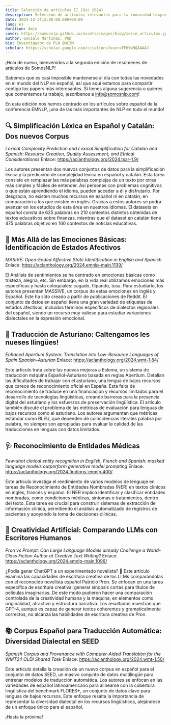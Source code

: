 ```yaml
---
title: Selección de artículos II (Dic 2024)
description: Selección de artículos relevantes para la comunidad hispanohablante.
date: 2024-12-3T12:00:00.000+00:00
lang: es
duration: 4min
cover: https://somosnlp.github.io/assets/images/blog/serie_articulos.jpg
author: Gonzalo Martínez, PhD
bio: Investigador de PLN @UC3M
scholar: https://scholar.google.com/citations?user=FF6Yw5QAAAAJ
---
```


¡Hola de nuevo, bienvenidos a la segunda edición de resúmenes de artículos de SomosNLP! 

Sabemos que es casi imposible mantenerse al día con todas las novedades en el mundo del NLP en español, así que aquí estamos para compartir contigo los papers más interesantes. Si tienes alguna sugerencia o quieres que comentemos tu trabajo, ¡escríbenos a info@somosnlp.com!

En esta edición nos hemos centrado en los artículos sobre español de la conferencia EMNLP, ¡una de las más importantes de NLP en todo el mundo!


## 🔍 Simplificación Léxica en Español y Catalán: Dos nuevos Corpus

*Lexical Complexity Prediction and Lexical Simplification for Catalan and Spanish: Resource Creation, Quality Assessment, and Ethical Considerationss*
Enlace: https://aclanthology.org/2024.tsar-1.9/

Los autores presentan dos nuevos conjuntos de datos para la simplificación léxica y la predicción de complejidad léxica en español y catalán.  Esta tarea consiste en remplazar las más palabras complejas de un texto por otras más simples y fáciles de entender. Así personas con problemas cognitivos o que están aprendiendo el idioma, pueden acceder a él y disfrutarlo. Por desgracia, no existen muchos recursos en español ni en catalán, en comparación a los que existen en inglés. Gracias a estos autores se podrá avanzar en los estudios de esta área en nuestros idiomas.  El datasets en español consta de 625 palabras en 210 contextos distintos obtenidas de textos educativos sobre finanzas, mientras que el dataset en catalán tiene 475 palabras objetivo en 160 contextos de noticias educativas. 

## 💟 Más Allá de las Emociones Básicas: Identificación de Estados Afectivos

*MASIVE: Open-Ended Affective State Identification in English and Spanish*
Enlace: https://aclanthology.org/2024.emnlp-main.1139/

El Análisis de sentimientos se ha centrado en emociones básicas como tristeza, alegría, etc. Sin embargo, en la vida real utilizamos emociones más específicas y hasta coloquiales: cagado, flipando, tusa. Para estudiarlo, los autores presentan MASSIVE, un corpus de estas emociones en inglés y Español. Este ha sido creado a partir de publicaciones de Reddit. El conjunto de datos en español tiene una gran variedad de etiquetas de estados afectivos, incluidos términos específicos de dialectos regionales del español, siendo un recurso muy valioso para estudiar variaciones dialectales en la expresión emocional.

## 📰 Traducción de Asturiano: Caltengamos les nueses llingües!

*Enhaced Apertium System: Translation into Low-Resource Languages of Spain Spanish–Asturian*
Enlace: https://aclanthology.org/2024.wmt-1.84/ 

Este artículo trata sobre las nuevas mejoras a Eslema, un sistema de traducción máquina Español-Asturiano basada en reglas Apertium. Detallan las dificultades de trabajar con el asturiano, una lengua de bajos recursos que carece de reconocimiento oficial en España. Esta falta de reconocimiento se traduce en una financiación y recursos limitados para el desarrollo de tecnologías lingüísticas, creando barreras para la presencia digital del asturiano y los esfuerzos de preservación lingüística. El artículo también discute el problema de las métricas de evaluación para lenguas de bajos recursos como el asturiano. Los autores argumentan que métricas estándar como BLEU, que dependen de coincidencias literales palabra por palabra, no siempre son apropiadas para evaluar la calidad de las traducciones en lenguas con datos limitados.

## 🩺 Reconocimiento de Entidades Médicas

*Few-shot clinical entity recognition in English, French and Spanish: masked language models outperform generative model prompting*
Enlace: https://aclanthology.org/2024.findings-emnlp.400/

Este artículo investiga el rendimiento de varios modelos de lenguaje en tareas de Reconocimiento de Entidades Nombradas (NER) en textos clínicos en inglés, francés y español. El NER implica identificar y clasificar entidades nombradas, como condiciones médicas, síntomas o tratamientos, dentro del texto. Esta tarea es crucial para construir sistemas de extracción de información clínica, permitiendo el análisis automatizado de registros de pacientes y apoyando la toma de decisiones clínicas.

## 🤖 Creatividad Artificial: Comparando LLMs con Escritores Humanos

*Pron vs Prompt: Can Large Language Models already Challenge a World-Class Fiction Author at Creative Text Writing?*
Enlace: https://aclanthology.org/2024.emnlp-main.1096/

¿Podía ganar ChatGPT a un experimentado novelista? 🤔 Este artículo examina las capacidades de escritura creativa de los LLMs comparándolas con el reconocido novelista español Patricio Pron.  Se enfocan en una tarea específica de escritura creativa: generar sinopsis cortas para títulos de películas imaginarias. De este modo pudieron hacer una comparación controlada de la creatividad humana y la máquina, en elementos como originalidad, atractivo y estructura narrativa. Los resultados muestran que GPT-4, aunque es capaz de generar textos coherentes y gramaticalmente correctos, no alcanza las habilidades de escritura creativa de Pron.

## 📚 Corpus Español para Traducción Automática: Diversidad Dialectal en SEED

*Spanish Corpus and Provenance with Computer-Aided Translation for the WMT24 OLDI Shared Task*
Enlace: https://aclanthology.org/2024.wmt-1.50/ 

Este artículo detalla la creación de un nuevo corpus en español para el conjunto de datos SEED, un masivo conjunto de datos multilingüe para entrenar modelos de traducción automática. Los autores se enfocan en las variedades de español latinoamericano para alinearse con la cobertura lingüística del benchmark FLORES+, un conjunto de datos clave para lenguas de bajos recursos. Este enfoque resalta la importancia de representar la diversidad dialectal en los recursos lingüísticos, alejándose de un enfoque único para el español.

¡Hasta la próxima!
